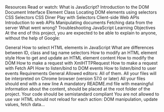 Resources
Read or watch:
What is JavaScript?
Introduction to the DOM
Document Interface
Element Class
Locating DOM elements using selectors
CSS Selectors
CSS Diner Play with Selectors
Client-side Web APIs
Introduction to web APIs
Manipulating documents
Fetching data from the server
What went wrong? Troubleshooting JavaScript
Learning Objectives
At the end of this project, you are expected to be able to explain to anyone, without the help of Google:

General
How to select HTML elements in JavaScript
What are differences between ID, class and tag name selectors
How to modify an HTML element style
How to get and update an HTML element content
How to modify the DOM
How to make a request with XmlHTTPRequest
How to make a request with Fetch API
How to listen/bind to DOM events
How to listen/bind to user events
Requirements
General
Allowed editors: All of them.
All your files will be interpreted on Chrome browser (version 57.0 or later)
All your files should end with a new line
A mandatory README.md file with meaningful information about the content, should be placed at the root folder of the project.
Your code should be semistandard compliant
You are not allowed to use var
HTML should not reload for each action: DOM manipulation, update values, fetch data…
